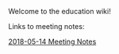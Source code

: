 Welcome to the education wiki!

Links to meeting notes:

[2018-05-14 Meeting Notes](https://github.com/p4lang/education/wiki/05-14-2018-Meeting-Notes)